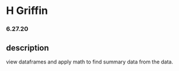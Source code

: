 # H Griffin 
### 6.27.20

## description 
view dataframes and apply math to find summary data from the data.
